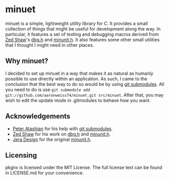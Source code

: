 # minuet #
minuet is a simple, lightweight utility library for C. It provides a small collection of things that might be useful for development along the way. In particular, it features a set of testing and debugging macros derived from [Zed Shaw](https://inculcate.me/school/instructors/1/)'s [dbg.h](http://c.learncodethehardway.org/book/ex20.html) and [minunit.h](http://c.learncodethehardway.org/book/ex30.html). It also features some other small utilities that I thought I might need in other places.

## Why minuet? ##
I decided to set up minuet in a way that makes it as natural as humanly possible to use directly within an application. As such, I came to the conclusion that the best way to do so would be by using [git submodules](https://www.kernel.org/pub/software/scm/git/docs/git-submodule.html). All you need to do is use `git submodule add git://github.com/aaronweiss74/minuet.git src/minuet`. After that, you may wish to edit the update mode in .gitmodules to behave how you want. 

## Acknowledgements ##
* [Peter Atashian](https://github.com/retep998) for his help with [git submodules](https://www.kernel.org/pub/software/scm/git/docs/git-submodule.html).
* [Zed Shaw](https://inculcate.me/school/instructors/1/) for his work on [dbg.h](http://c.learncodethehardway.org/book/ex20.html) and [minunit.h](http://c.learncodethehardway.org/book/ex30.html).
* [Jera Design](http://www.jera.com/) for the original [minunit.h](http://www.jera.com/techinfo/jtns/jtn002.html).

## Licensing ##
pkgnx is licensed under the MIT License. The full license text can be found in LICENSE.md for your convenience.